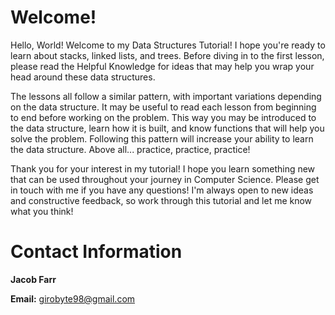 # Welcome!

Hello, World! Welcome to my Data Structures Tutorial! I hope you're ready to learn about stacks, linked lists, and trees. Before diving in to the first lesson, please read the Helpful Knowledge for ideas that may help you wrap your head around these data structures.

The lessons all follow a similar pattern, with important variations depending on the data structure. It may be useful to read each lesson from beginning to end before working on the problem. This way you may be introduced to the data structure, learn how it is built, and know functions that will help you solve the problem. Following this pattern will increase your ability to learn the data structure. Above all... practice, practice, practice!

Thank you for your interest in my tutorial! I hope you learn something new that can be used throughout your journey in Computer Science. Please get in touch with me if you have any questions! I'm always open to new ideas and constructive feedback, so work through this tutorial and let me know what you think!

# Contact Information

<b>Jacob Farr</b>

<b>Email:</b> girobyte98@gmail.com
